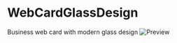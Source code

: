 # WebCardGlassDesign
Business web card with modern glass design
![Preview](https://i.imgur.com/5iXWTdp.jpg)
